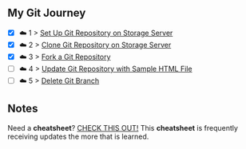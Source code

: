 ## My Git Journey

- [x] ☁️ 1 > [Set Up Git Repository on Storage Server](001/README.md)
- [x] ☁️ 2 > [Clone Git Repository on Storage Server](002/README.md)
- [x] ☁️ 3 > [Fork a Git Repository](003/README.md)
- [ ] ☁️ 4 > [Update Git Repository with Sample HTML File](004/README.md)
- [ ] ☁️ 5 > [Delete Git Branch](005/README.md)

## Notes
Need a **cheatsheet**? [CHECK THIS OUT!](NOTES.md) This **cheatsheet** is frequently receiving updates the more that is learned.  
